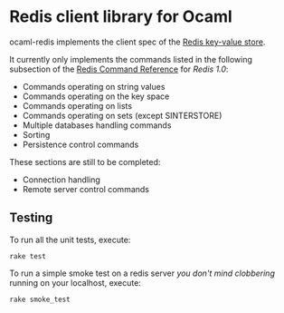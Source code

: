 Redis client library for Ocaml
==============================

ocaml-redis implements the client spec of the [Redis key-value store](http://code.google.com/p/redis/).

It currently only implements the commands listed in the following subsection of the [Redis Command Reference](http://code.google.com/p/redis/wiki/CommandReference) for *Redis 1.0*:

* Commands operating on string values
* Commands operating on the key space
* Commands operating on lists
* Commands operating on sets (except SINTERSTORE)
* Multiple databases handling commands
* Sorting
* Persistence control commands

These sections are still to be completed:

* Connection handling
* Remote server control commands

Testing
-------

To run all the unit tests, execute:

    rake test

To run a simple smoke test on a redis server *you don't mind clobbering* running on your localhost, execute:

    rake smoke_test
